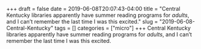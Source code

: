 +++draft = falsedate = 2019-06-08T20:07:43-04:00title = "Central Kentucky libraries apparently have summer reading programs for *adults*, and I can’t remember the last time I was this excited."slug = "2019-06-08-Central-Kentucky"tags = []categories = ["micro"]+++Central Kentucky libraries apparently have summer reading programs for *adults*, and I can’t remember the last time I was this excited.